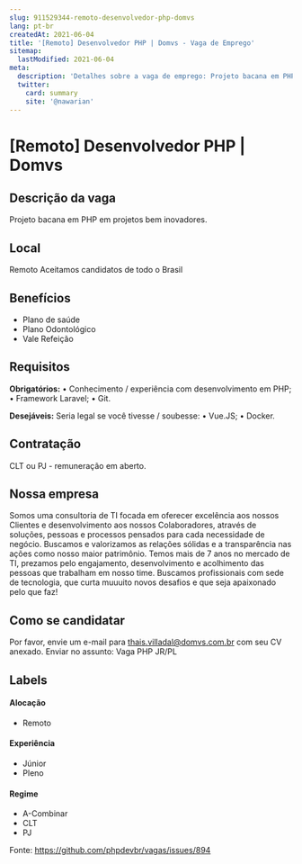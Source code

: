 ```yaml
---
slug: 911529344-remoto-desenvolvedor-php-domvs
lang: pt-br
createdAt: 2021-06-04
title: '[Remoto] Desenvolvedor PHP | Domvs - Vaga de Emprego'
sitemap:
  lastModified: 2021-06-04
meta:
  description: 'Detalhes sobre a vaga de emprego: Projeto bacana em PHP em projetos bem inovadores.'
  twitter:
    card: summary
    site: '@nawarian'
---
```


# [Remoto] Desenvolvedor PHP | Domvs

## Descrição da vaga

Projeto bacana em PHP em projetos bem inovadores.

## Local

Remoto 
Aceitamos candidatos de todo o Brasil

## Benefícios

- Plano de saúde
- Plano Odontológico
- Vale Refeição

## Requisitos

**Obrigatórios:**
• Conhecimento / experiência com desenvolvimento em PHP;
• Framework Laravel;
• Git.

**Desejáveis:**
Seria legal se você tivesse / soubesse:
• Vue.JS;
• Docker.


## Contratação

CLT ou PJ - remuneração em aberto.


## Nossa empresa
Somos uma consultoria de TI focada em oferecer excelência aos nossos Clientes e desenvolvimento aos nossos Colaboradores, através de soluções, pessoas e processos pensados para cada necessidade de negócio. Buscamos e valorizamos as relações sólidas e a transparência nas ações como nosso maior patrimônio. 
Temos mais de 7 anos no mercado de TI, prezamos pelo engajamento, desenvolvimento e acolhimento das pessoas que trabalham em nosso time.
Buscamos profissionais com sede de tecnologia, que curta muuuito novos desafios e que seja apaixonado pelo que faz! 

## Como se candidatar

Por favor, envie um e-mail para thais.villadal@domvs.com.br com seu CV anexado. Enviar no assunto: Vaga PHP JR/PL

## Labels


#### Alocação
- Remoto

#### Experiência
- Júnior
- Pleno


#### Regime
- A-Combinar
- CLT
- PJ


Fonte: https://github.com/phpdevbr/vagas/issues/894